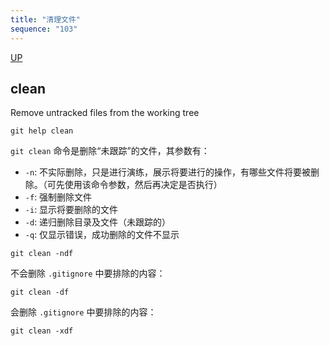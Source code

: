 ```yaml
---
title: "清理文件"
sequence: "103"
---
```


[UP](/git.html)

## clean

Remove untracked files from the working tree

```text
git help clean
```

`git clean` 命令是删除“未跟踪”的文件，其参数有：

- `-n`: 不实际删除，只是进行演练，展示将要进行的操作，有哪些文件将要被删除。（可先使用该命令参数，然后再决定是否执行）
- `-f`: 强制删除文件
- `-i`: 显示将要删除的文件
- `-d`: 递归删除目录及文件（未跟踪的）
- `-q`: 仅显示错误，成功删除的文件不显示

```text
git clean -ndf
```

不会删除 `.gitignore` 中要排除的内容：

```text
git clean -df
```

会删除 `.gitignore` 中要排除的内容：

```text
git clean -xdf
```
